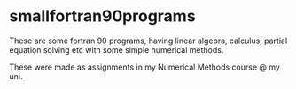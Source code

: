 # smallfortran90programs
These are some fortran 90 programs, having linear algebra, calculus, partial equation solving etc with some simple numerical methods.

These were made as assignments in my Numerical Methods course @ my uni.
